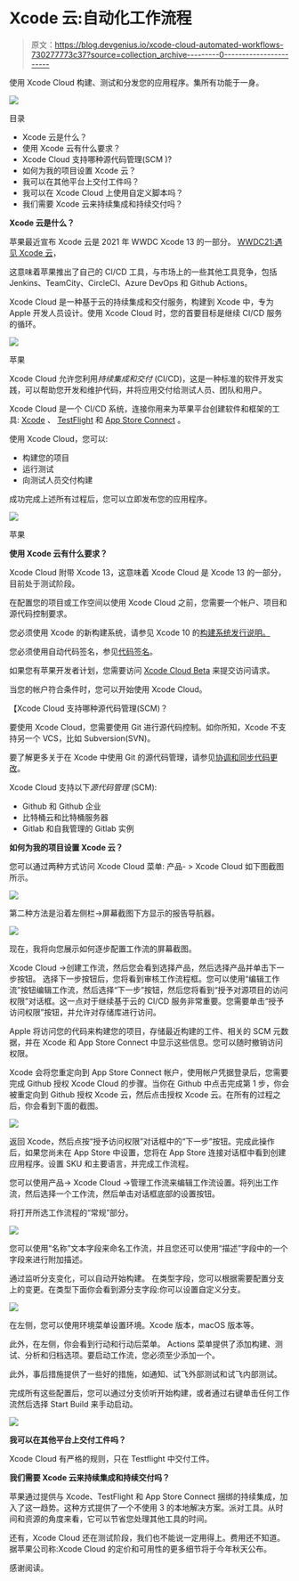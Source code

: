 # Xcode 云:自动化工作流程

> 原文：<https://blog.devgenius.io/xcode-cloud-automated-workflows-730277773c37?source=collection_archive---------0----------------------->

使用 Xcode Cloud 构建、测试和分发您的应用程序。集所有功能于一身。

![](img/bc3c068830abc2344eef37a69e53ee6d.png)

目录

*   Xcode 云是什么？
*   使用 Xcode 云有什么要求？
*   Xcode Cloud 支持哪种源代码管理(SCM )?
*   如何为我的项目设置 Xcode 云？
*   我可以在其他平台上交付工件吗？
*   我可以在 Xcode Cloud 上使用自定义脚本吗？
*   我们需要 Xcode 云来持续集成和持续交付吗？

**Xcode 云是什么？**

苹果最近宣布 Xcode 云是 2021 年 WWDC Xcode 13 的一部分。 [WWDC21:遇见 Xcode 云](https://developer.apple.com/wwdc21/10267)，

这意味着苹果推出了自己的 CI/CD 工具，与市场上的一些其他工具竞争，包括 Jenkins、TeamCity、CircleCI、Azure DevOps 和 Github Actions。

Xcode Cloud 是一种基于云的持续集成和交付服务，构建到 Xcode 中，专为 Apple 开发人员设计。使用 Xcode Cloud 时，您的首要目标是继续 CI/CD 服务的循环。

![](img/689853543cb5d490832f36b632f401c1.png)

苹果

Xcode Cloud 允许您利用*持续集成和交付* (CI/CD)，这是一种标准的软件开发实践，可以帮助您开发和维护代码，并将应用交付给测试人员、团队和用户。

Xcode Cloud 是一个 CI/CD 系统，连接你用来为苹果平台创建软件和框架的工具: [Xcode](https://developer.apple.com/xcode/) 、 [TestFlight](https://developer.apple.com/testflight/) 和 [App Store Connect](https://appstoreconnect.apple.com/) 。

使用 Xcode Cloud，您可以:

*   构建您的项目
*   运行测试
*   向测试人员交付构建

成功完成上述所有过程后，您可以立即发布您的应用程序。

![](img/88afd792398798fb83bb63de4ea401f9.png)

苹果

**使用 Xcode 云有什么要求？**

Xcode Cloud 附带 Xcode 13，这意味着 Xcode Cloud 是 Xcode 13 的一部分，目前处于测试阶段。

在配置您的项目或工作空间以使用 Xcode Cloud 之前，您需要一个帐户、项目和源代码控制要求。

您必须使用 Xcode 的新构建系统，请参见 Xcode 10 的[构建系统发行说明。](https://developer.apple.com/documentation/Xcode-Release-Notes/build-system-release-notes-for-xcode-10)

您必须使用自动代码签名，参见[代码签名](https://developer.apple.com/support/code-signing/)。

如果您有苹果开发者计划，您需要访问 [Xcode Cloud Beta](https://developer.apple.com/xcode-cloud/beta/) 来提交访问请求。

当您的帐户符合条件时，您可以开始使用 Xcode Cloud。

【Xcode Cloud 支持哪种源代码管理(SCM)？

要使用 Xcode Cloud，您需要使用 Git 进行源代码控制。如你所知，Xcode 不支持另一个 VCS，比如 Subversion(SVN)。

要了解更多关于在 Xcode 中使用 Git 的源代码管理，请参见[协调和同步代码更改](https://developer.apple.com/documentation/Xcode/coordinating-and-syncing-code-changes)。

Xcode Cloud 支持以下*源代码管理* (SCM):

*   Github 和 Github 企业
*   比特桶云和比特桶服务器
*   Gitlab 和自我管理的 Gitlab 实例

**如何为我的项目设置 Xcode 云？**

您可以通过两种方式访问 Xcode Cloud 菜单:
产品- > Xcode Cloud 如下图截图所示。

![](img/42a08ab2f56a1ef8a5ee3760fe83a024.png)

第二种方法是沿着左侧栏->屏幕截图下方显示的报告导航器。

![](img/a90ef7ebbb002b5f03ea4b74a3f8febc.png)

现在，我将向您展示如何逐步配置工作流的屏幕截图。

Xcode Cloud ->创建工作流，然后您会看到选择产品，然后选择产品并单击下一步按钮。
选择下一步按钮后，您将看到审核工作流程框。您可以使用“编辑工作流”按钮编辑工作流，然后选择“下一步”按钮，然后您将看到“授予对源项目的访问权限”对话框。这一点对于继续基于云的 CI/CD 服务非常重要。您需要单击“授予访问权限”按钮，并允许对存储库进行访问。

Apple 将访问您的代码来构建您的项目，存储最近构建的工件、相关的 SCM 元数据，并在 Xcode 和 App Store Connect 中显示这些信息。您可以随时撤销访问权限。

Xcode 会将您重定向到 App Store Connect 帐户，使用帐户凭据登录后，您需要完成 Github 授权 Xcode Cloud 的步骤。当你在 Github 中点击完成第 1 步，你会被重定向到 Github 授权 Xcode 云，然后点击授权 Xcode 云。在所有的过程之后，你会看到下面的截图。

![](img/3effd5faeb2873ddb6fa372496c5376b.png)

返回 Xcode，然后点按“授予访问权限”对话框中的“下一步”按钮。完成此操作后，如果您尚未在 App Store 中设置，您将在 App Store 连接对话框中看到创建应用程序。设置 SKU 和主要语言，并完成工作流程。

您可以使用产品-> Xcode Cloud ->管理工作流来编辑工作流设置。将列出工作流，然后选择一个工作流，然后单击对话框底部的设置按钮。

将打开所选工作流程的“常规”部分。

![](img/ad54859a0a7ae6d6199ad189fba047a6.png)

您可以使用“名称”文本字段来命名工作流，并且您还可以使用“描述”字段中的一个字段来进行附加描述。

通过监听分支变化，可以自动开始构建。
在类型字段，您可以根据需要配置分支上的变更。在类型下面你会看到源分支字段:你可以设置自定义分支。

![](img/7bff26ffba03e3555000e5e53127017a.png)

在左侧，您可以使用环境菜单设置环境。Xcode 版本，macOS 版本等。

此外，在左侧，你会看到行动和行动后菜单。
Actions 菜单提供了添加构建、测试、分析和归档选项。要启动工作流，您必须至少添加一个。

此外，事后措施提供了一些好的措施，如通知、试飞外部测试和试飞内部测试。

完成所有这些配置后，您可以通过分支侦听开始构建，或者通过右键单击任何工作流然后选择 Start Build 来手动启动。

![](img/0ebd3fffa15aa6f25031ed1f9daebf23.png)

**我可以在其他平台上交付工件吗？**

Xcode Cloud 有严格的规则，只在 Testflight 中交付工件。

**我们需要 Xcode 云来持续集成和持续交付吗？**

苹果通过提供与 Xcode、TestFlight 和 App Store Connect 捆绑的持续集成，加入了这一趋势。这种方式提供了一个不使用 3 的本地解决方案。派对工具。从时间和资源的角度来看，它可以节省您处理其他工具的时间。

还有，Xcode Cloud 还在测试阶段，我们也不能说一定用得上。费用还不知道。据苹果公司称:Xcode Cloud 的定价和可用性的更多细节将于今年秋天公布。

感谢阅读。